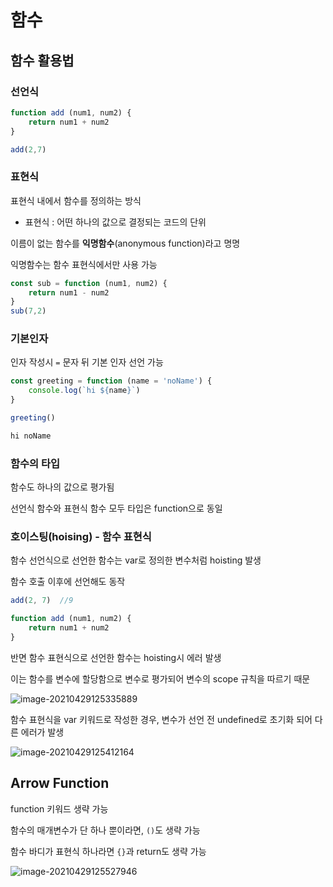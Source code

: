 # 함수



## 함수 활용법



### 선언식

```js
function add (num1, num2) {
    return num1 + num2
}

add(2,7)
```





### 표현식

표현식 내에서 함수를 정의하는 방식

* 표현식 : 어떤 하나의 값으로 결정되는 코드의 단위

이름이 없는 함수를 **익명함수**(anonymous function)라고 명명

익명함수는 함수 표현식에서만 사용 가능

```js
const sub = function (num1, num2) {
    return num1 - num2
}
sub(7,2)
```



### 기본인자

인자 작성시 `=` 문자 뒤 기본 인자 선언 가능



``` js
const greeting = function (name = 'noName') {
    console.log(`hi ${name}`)
}

greeting()

hi noName
```





### 함수의 타입

함수도 하나의 값으로 평가됨

선언식 함수와 표현식 함수 모두 타입은 function으로 동일





### 호이스팅(hoising) - 함수 표현식

함수 선언식으로 선언한 함수는 var로 정의한 변수처럼 hoisting 발생

함수 호출 이후에 선언해도 동작

```js
add(2, 7)  //9

function add (num1, num2) {
    return num1 + num2
}
```

반면 함수 표현식으로 선언한 함수는 hoisting시 에러 발생

이는 함수를 변수에 할당함으로 변수로 평가되어 변수의 scope 규칙을 따르기 때문

![image-20210429125335889](함수.assets/image-20210429125335889.png)

함수 표현식을 var 키워드로 작성한 경우, 변수가 선언 전 undefined로 초기화 되어 다른 에러가 발생

![image-20210429125412164](함수.assets/image-20210429125412164.png)





## Arrow Function

function 키워드 생략 가능

함수의 매개변수가 단 하나 뿐이라면, `()`도 생략 가능

함수 바디가 표현식 하나라면 `{}`과 return도 생략 가능

![image-20210429125527946](함수.assets/image-20210429125527946.png)


